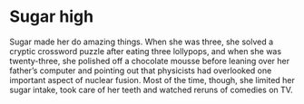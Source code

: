 Sugar high
==========Sugar made her do amazing things. When she was three, she solved a cryptic crossword puzzle after eating three lollypops, and when she was twenty-three, she polished off a chocolate mousse before leaning over her father’s computer and pointing out that physicists had overlooked one important aspect of nuclear fusion. Most of the time, though, she limited her sugar intake, took care of her teeth and watched reruns of comedies on TV.